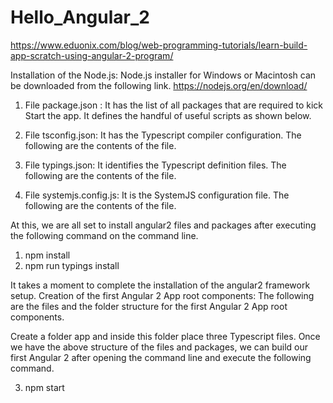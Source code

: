 # Hello_Angular_2

https://www.eduonix.com/blog/web-programming-tutorials/learn-build-app-scratch-using-angular-2-program/

Installation of the Node.js: Node.js installer for Windows or Macintosh can be downloaded from the following link.
https://nodejs.org/en/download/

1. File package.json : It has the list of all packages that are required to kick Start the app. It defines the handful of useful scripts as shown below.

2. File tsconfig.json: It has the Typescript compiler configuration. The following are the contents of the file.

3. File typings.json: It identifies the Typescript definition files. The following are the contents of the file.

4. File systemjs.config.js: It is the SystemJS configuration file. The following are the contents of the file.

At this, we are all set to install angular2 files and packages after executing the following command on the command line.

1. npm install
2. npm run typings install



It takes a moment to complete the installation of the angular2 framework setup.
Creation of the first Angular 2 App root components: The following are the files and the folder structure for the first Angular 2 App root components.

Create a folder app and inside this folder place  three Typescript files.
Once we have the above structure of the files and packages, we can build our first Angular 2 after opening the command line and execute the following command.

3. npm start
